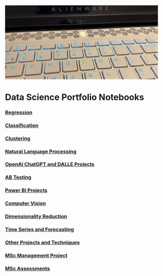 ![](/images/alienware.jpg)

# Data Science Portfolio Notebooks

### [Regression](https://github.com/Auckland68/LinearRegression)

### [Classification](https://github.com/Auckland68/Classification)

### [Clustering](https://github.com/Auckland68/Clustering)

### [Natural Language Processing](https://github.com/Auckland68/NLPModels)

### [OpenAI ChatGPT and DALLE Projects](https://github.com/Auckland68/OpenAIProjects)

### [AB Testing](https://github.com/Auckland68/AB-Testing)

### [Power BI Projects](https://github.com/Auckland68/PowerBIDashboards)

### [Computer Vision](https://github.com/Auckland68/Computer-Vision)

### [Dimensionality Reduction](https://github.com/Auckland68/DimensionalityReduction)

### [Time Series and Forecasting](https://github.com/Auckland68/TimeSeriesModelling)

### [Other Projects and Techniques](https://github.com/Auckland68/Other-Techniques)

### [MSc Management Project](https://github.com/Auckland68/Arun-Travel-Reviews-Analysis)

### [MSc Assessments](https://github.com/Auckland68/MScAssessments)


